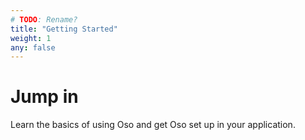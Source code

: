 ```yaml
---
# TODO: Rename?
title: "Getting Started"
weight: 1
any: false
---
```


# Jump in

Learn the basics of using Oso and get Oso set up in your application.
